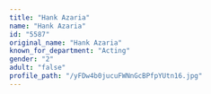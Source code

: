 ```yaml
---
title: "Hank Azaria"
name: "Hank Azaria"
id: "5587"
original_name: "Hank Azaria"
known_for_department: "Acting"
gender: "2"
adult: "false"
profile_path: "/yFDw4b0jucuFWNnGcBPfpYUtn16.jpg"
---
```

